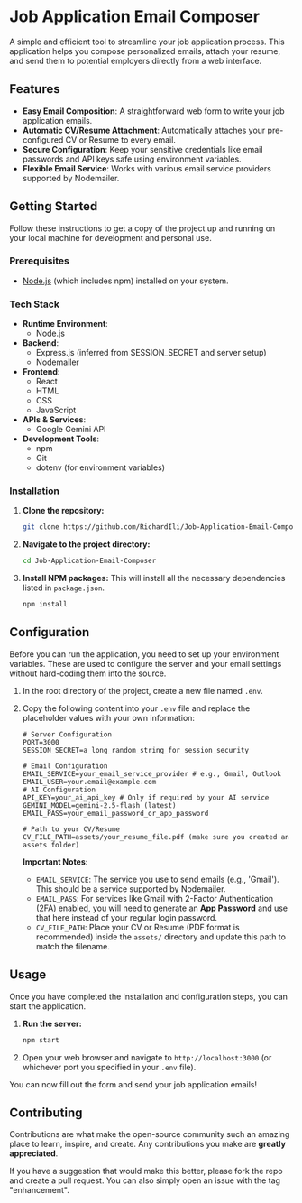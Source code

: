 # Job Application Email Composer

A simple and efficient tool to streamline your job application process. This application helps you compose personalized emails, attach your resume, and send them to potential employers directly from a web interface.

## Features

- **Easy Email Composition**: A straightforward web form to write your job application emails.
- **Automatic CV/Resume Attachment**: Automatically attaches your pre-configured CV or Resume to every email.
- **Secure Configuration**: Keep your sensitive credentials like email passwords and API keys safe using environment variables.
- **Flexible Email Service**: Works with various email service providers supported by Nodemailer.

## Getting Started

Follow these instructions to get a copy of the project up and running on your local machine for development and personal use.

### Prerequisites

- [Node.js](https://nodejs.org/) (which includes npm) installed on your system.

### Tech Stack
-   **Runtime Environment**:
    - Node.js
-   **Backend**:
    -   Express.js (inferred from SESSION_SECRET and server setup)
    -   Nodemailer
-   **Frontend**:
    -   React
    -   HTML
    -   CSS
    -   JavaScript
-   **APIs & Services**:
    -   Google Gemini API
-   **Development Tools**:
    -   npm
    -   Git
    -   dotenv (for environment variables)

### Installation

1.  **Clone the repository:**
    ```sh
    git clone https://github.com/RichardIli/Job-Application-Email-Composer.git
    ```

2.  **Navigate to the project directory:**
    ```sh
    cd Job-Application-Email-Composer
    ```

3.  **Install NPM packages:**
    This will install all the necessary dependencies listed in `package.json`.
    ```sh
    npm install
    ```

## Configuration

Before you can run the application, you need to set up your environment variables. These are used to configure the server and your email settings without hard-coding them into the source.

1.  In the root directory of the project, create a new file named `.env`.

2.  Copy the following content into your `.env` file and replace the placeholder values with your own information:

    ```env
    # Server Configuration
    PORT=3000
    SESSION_SECRET=a_long_random_string_for_session_security

    # Email Configuration
    EMAIL_SERVICE=your_email_service_provider # e.g., Gmail, Outlook
    EMAIL_USER=your.email@example.com
    # AI Configuration
    API_KEY=your_ai_api_key # Only if required by your AI service
    GEMINI_MODEL=gemini-2.5-flash (latest)
    EMAIL_PASS=your_email_password_or_app_password

    # Path to your CV/Resume
    CV_FILE_PATH=assets/your_resume_file.pdf (make sure you created an assets folder)
    ```

    **Important Notes:**
    -   `EMAIL_SERVICE`: The service you use to send emails (e.g., 'Gmail'). This should be a service supported by Nodemailer.
    -   `EMAIL_PASS`: For services like Gmail with 2-Factor Authentication (2FA) enabled, you will need to generate an **App Password** and use that here instead of your regular login password.
    -   `CV_FILE_PATH`: Place your CV or Resume (PDF format is recommended) inside the `assets/` directory and update this path to match the filename.

## Usage

Once you have completed the installation and configuration steps, you can start the application.

1.  **Run the server:**
    ```sh
    npm start
    ```

2.  Open your web browser and navigate to `http://localhost:3000` (or whichever port you specified in your `.env` file).

You can now fill out the form and send your job application emails!

## Contributing

Contributions are what make the open-source community such an amazing place to learn, inspire, and create. Any contributions you make are **greatly appreciated**.

If you have a suggestion that would make this better, please fork the repo and create a pull request. You can also simply open an issue with the tag "enhancement".
